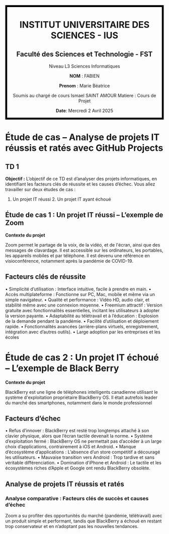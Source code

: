 
<div style="border:6px solid black; text-align:center">

# INSTITUT UNIVERSITAIRE DES SCIENCES - IUS
 


## **Faculté des Sciences et Technologie - FST** 



Niveau L3 Sciences Informatiques


**NOM** : FABIEN

**Prenom** : Marie Béatrice


Soumis au chargé de cours Ismael SAINT AMOUR
Matiere : Cours de Projet


**Date**: Mercredi 2 Avril 2025
</div>



# Étude de cas – Analyse de projets IT réussis et ratés avec GitHub Projects
## TD 1

**Objectif :**
L’objectif de ce TD est d’analyser des projets informatiques, en identifiant les facteurs clés de réussite et les causes d’échec. Vous allez travailler sur deux études de cas :
1. Un projet IT réussi                                         2. Un projet IT ayant échoué


## Étude de cas 1 : Un projet IT réussi – L’exemple de Zoom


**Contexte du projet**

Zoom permet le partage de la voix, de la vidéo, et de l'écran, ainsi que des messages de clavardage. Il est accessible sur les ordinateurs, les portables, les appareils mobiles et par téléphone. Il est devenu une référence en visioconférence, notamment après la pandémie de COVID-19.  

## Facteurs clés de réussite

•	Simplicité d’utilisation : Interface intuitive, facile à prendre en main.
•	Accès multiplateforme : Fonctionne sur PC, Mac, mobile et même via un simple navigateur.
•	Qualité et performance : Vidéo HD, audio clair, et stabilité même avec une connexion moyenne.
•	Freemium attractif : Version gratuite avec fonctionnalités essentielles, incitant les utilisateurs à  adopter la version payante.
•	Adaptabilité au télétravail et à l’éducation : Explosion de la demande pendant la pandémie.
•	Facilité d’utilisation et déploiement rapide.
•	Fonctionnalités avancées (arrière-plans virtuels, enregistrement, intégration avec d’autres outils).
•	Large adoption par les entreprises et les écoles

# Étude de cas 2 : Un projet IT échoué – L’exemple de Black Berry

**Contexte du projet**

BlackBerry est une ligne de téléphones intelligents canadienne utilisant le système d'exploitation propriétaire BlackBerry OS. Il était autrefois leader du marché des smartphones, notamment dans le monde professionnel

## Facteurs d’échec

•	Refus d’innover : BlackBerry est resté trop longtemps attaché à son clavier physique, alors que l’écran tactile devenait la norme.
•	Système d’exploitation fermé : BlackBerry OS ne permettait pas d’accéder à un large choix d’applications, contrairement à iOS et Android.
•	Manque d’écosystème d’applications : L’absence d’un store compétitif a découragé les utilisateurs.
•	Mauvaise transition vers Android : Trop tardive et sans véritable différenciation.
•	Domination d’iPhone et Android : Le tactile et les écosystèmes riches d’Apple et Google ont rendu BlackBerry obsolète.

## Analyse de projets IT réussis et ratés

 ### Analyse comparative : Facteurs clés de succès et causes d’échec

Zoom a su profiter des opportunités du marché (pandémie, télétravail) avec un produit simple et performant, tandis que BlackBerry a échoué en restant trop conservateur et en n’adoptant pas les nouvelles tendances.









